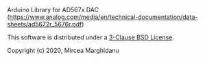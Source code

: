 Arduino Library for AD567x DAC (https://www.analog.com/media/en/technical-documentation/data-sheets/ad5672r_5676r.pdf)

This software is distributed under a [3-Clause BSD License](./LICENCE.txt).

Copyright (c) 2020, Mircea Marghidanu
